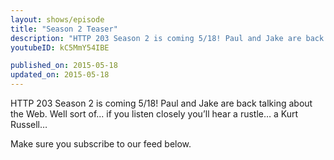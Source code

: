 ```yaml
---
layout: shows/episode
title: "Season 2 Teaser"
description: "HTTP 203 Season 2 is coming 5/18! Paul and Jake are back talking about the Web. Well sort of... if you listen closely you’ll hear a rustle… a Kurt Russell…"
youtubeID: kC5MmY54IBE

published_on: 2015-05-18
updated_on: 2015-05-18
---
```


HTTP 203 Season 2 is coming 5/18! Paul and Jake are back talking about the Web. Well sort of... if you listen closely you’ll hear a rustle… a Kurt Russell…

Make sure you subscribe to our feed below.
